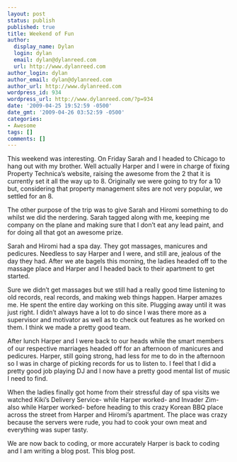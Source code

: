 ```yaml
---
layout: post
status: publish
published: true
title: Weekend of Fun
author:
  display_name: Dylan
  login: dylan
  email: dylan@dylanreed.com
  url: http://www.dylanreed.com
author_login: dylan
author_email: dylan@dylanreed.com
author_url: http://www.dylanreed.com
wordpress_id: 934
wordpress_url: http://www.dylanreed.com/?p=934
date: '2009-04-25 19:52:59 -0500'
date_gmt: '2009-04-26 03:52:59 -0500'
categories:
- Awesome
tags: []
comments: []
---
```

<p class="MsoNormal">This weekend was interesting. On Friday Sarah and I headed to Chicago to hang out with my brother. Well actually Harper and I were in charge of fixing Property Technica&rsquo;s website, raising the awesome from the 2 that it is currently set it all the way up to 8. Originally we were going to try for a 10 but, considering that property management sites are not very popular, we settled for an 8.</p></p>
<p class="MsoNormal">The other purpose of the trip was to give Sarah and Hiromi something to do whilst we did the nerdering. Sarah tagged along with me, keeping me company on the plane and making sure that I don&rsquo;t eat any lead paint, and for doing all that got an awesome prize.</p></p>
<p class="MsoNormal">Sarah and Hiromi had a spa day. They got massages, manicures and pedicures. Needless to say Harper and I were, and still are, jealous of the day they had. After we ate bagels this morning, the ladies headed off to the massage place and Harper and I headed back to their apartment to get started.</p></p>
<p class="MsoNormal">Sure we didn&rsquo;t get massages but we still had a really good time listening to old records, real records, and making web things happen. Harper amazes me. He spent the entire day working on this site. Plugging away until it was just right. I didn&rsquo;t always have a lot to do since I was there more as a supervisor and motivator as well as to check out features as he worked on them. I think we made a pretty good team.</p></p>
<p class="MsoNormal">After lunch Harper and I were back to our heads while the smart members of our respective marriages headed off for an afternoon of manicures and pedicures. Harper, still going strong, had less for me to do in the afternoon so I was in charge of picking records for us to listen to. I feel that I did a pretty good job playing DJ and I now have a pretty good mental list of music I need to find.</p></p>
<p class="MsoNormal">When the ladies finally got home from their stressful day of spa visits we watched Kiki&rsquo;s Delivery Service- while Harper worked- and Invader Zim- also while Harper worked- before heading to this crazy Korean BBQ place across the street from Harper and Hiromi&rsquo;s apartment. The place was crazy because the servers were rude, you had to cook your own meat and everything was super tasty.</p></p>
<p class="MsoNormal">We are now back to coding, or more accurately Harper is back to coding and I am writing a blog post. This blog post.&nbsp;</p></p>
